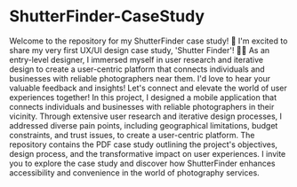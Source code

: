 # ShutterFinder-CaseStudy
Welcome to the repository for my ShutterFinder case study! 📸 
I'm excited to share my very first UX/UI design case study, 'Shutter Finder'! 🚀📸 As an entry-level designer, I immersed myself in user research and iterative design to create a user-centric platform that connects individuals and businesses with reliable photographers near them. I'd love to hear your valuable feedback and insights! Let's connect and elevate the world of user experiences together! 
In this project, I designed a mobile application that connects individuals and businesses with reliable photographers in their vicinity. Through extensive user research and iterative design processes, I addressed diverse pain points, including geographical limitations, budget constraints, and trust issues, to create a user-centric platform. The repository contains the PDF case study outlining the project's objectives, design process, and the transformative impact on user experiences. I invite you to explore the case study and discover how ShutterFinder enhances accessibility and convenience in the world of photography services.
